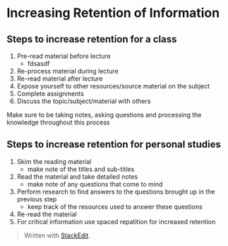 # Increasing Retention of Information

## Steps to increase retention for a class

 1. Pre-read material before lecture
	 - fdsasdf
 3. Re-process material during lecture
 4. Re-read material after lecture
 5. Expose yourself to other resources/source material on the subject
 6. Complete assignments
 7. Discuss the topic/subject/material with others

Make sure to be taking notes, asking questions and processing the knowledge throughout this process

## Steps to increase retention for personal studies

 1. Skim the reading material
	 - make note of the titles and sub-titles
 2. Read the material and take detailed notes
	 - make note of any questions that come to mind
 3. Perform research to find answers to the questions brought up in the previous step
	 - keep track of the resources used to answer these questions
 4. Re-read the material
 5. For critical information use spaced repatition for increased retention

> Written with [StackEdit](https://stackedit.io/).
<!--stackedit_data:
eyJoaXN0b3J5IjpbLTYyMzI1NTg4NywxNTg4NzU4NjAxXX0=
-->